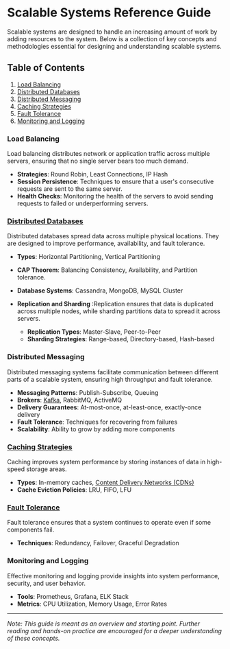 # Scalable Systems Reference Guide

Scalable systems are designed to handle an increasing amount of work by adding resources to the system. Below is a collection of key concepts and methodologies essential for designing and understanding scalable systems.

## Table of Contents

1. [Load Balancing](#load-balancing)
2. [Distributed Databases](#distributed-databases)
3. [Distributed Messaging](#distributed-messaging)
4. [Caching Strategies](#caching-strategies)
5. [Fault Tolerance](#fault-tolerance)
6. [Monitoring and Logging](#monitoring-and-logging)

### Load Balancing

Load balancing distributes network or application traffic across multiple servers, ensuring that no single server bears too much demand.

- **Strategies**: Round Robin, Least Connections, IP Hash
- **Session Persistence**: Techniques to ensure that a user's consecutive requests are sent to the same server.
- **Health Checks**: Monitoring the health of the servers to avoid sending requests to failed or underperforming servers.

### [Distributed Databases](./distributed_databases/)

Distributed databases spread data across multiple physical locations. They are designed to improve performance, availability, and fault tolerance.

- **Types**: Horizontal Partitioning, Vertical Partitioning
- **CAP Theorem**: Balancing Consistency, Availability, and Partition tolerance.
- **Database Systems**: Cassandra, MongoDB, MySQL Cluster
- **Replication and Sharding** :Replication ensures that data is duplicated across multiple nodes, while sharding partitions data to spread it across servers.

  - **Replication Types**: Master-Slave, Peer-to-Peer
  - **Sharding Strategies**: Range-based, Directory-based, Hash-based

### Distributed Messaging

Distributed messaging systems facilitate communication between different parts of a scalable system, ensuring high throughput and fault tolerance.

- **Messaging Patterns**: Publish-Subscribe, Queuing
- **Brokers**: [Kafka](./distributed_messaging/kafka.md), RabbitMQ, ActiveMQ
- **Delivery Guarantees**: At-most-once, at-least-once, exactly-once delivery
- **Fault Tolerance**: Techniques for recovering from failures
- **Scalability**: Ability to grow by adding more components

### [Caching Strategies](./cache/)

Caching improves system performance by storing instances of data in high-speed storage areas.

- **Types**: In-memory caches, [Content Delivery Networks (CDNs)](./cache/CDN.md)
- **Cache Eviction Policies**: LRU, FIFO, LFU

### [Fault Tolerance](./fault_tolerance/README.md)

Fault tolerance ensures that a system continues to operate even if some components fail.

- **Techniques**: Redundancy, Failover, Graceful Degradation

### Monitoring and Logging

Effective monitoring and logging provide insights into system performance, security, and user behavior.

- **Tools**: Prometheus, Grafana, ELK Stack
- **Metrics**: CPU Utilization, Memory Usage, Error Rates

---

*Note: This guide is meant as an overview and starting point. Further reading and hands-on practice are encouraged for a deeper understanding of these concepts.*

